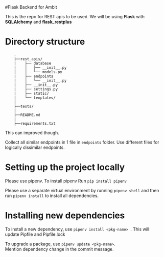 #Flask Backend for Ambit

This is the repo for REST apis to be used.
We will be using **Flask** with **SQLAlchemy** and **flask_restplus**

# Directory structure
```` 
    .
    ├──rest_apis/
    |    ├── database
    |    │   ├── __init__.py
    |    │   └── models.py
    |    ├── endpoints
    |    │   └── __init__.py
    |    ├── __init__.py
    |    ├── settings.py
    |    ├── static/
    |    └── templates/
    |
    ├──tests/
    |
    ├──README.md
    |
    ├──requirements.txt
````

This can improved though.

Collect all similar endpoints in 1 file in `endpoints` folder. Use different files for logically dissimilar endpoints.

# Setting up the project locally
Please use pipenv. To install pipenv
Run `pip install pipenv`

Please use a separate virtual environment by running ` pipenv shell ` and then run `pipenv install` to install all dependencies.

# Installing new dependencies
To install a new dependency, use `pipenv install <pkg-name> `. 
This will update Pipfile and Pipfile.lock

To upgrade a package, use ` pipenv update <pkg-name> `.  
Mention dependency change in the commit message.
